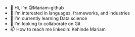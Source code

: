 - 👋 Hi, I’m @Mariam-github
- 👀 I’m interested in languages, frameworks, and industries
- 🌱 I’m currently learning Data science
- 💞️ I’m looking to collaborate on Git
- 📫 How to reach me linkedin: Kehinde Mariam

<!---
Mariam-github/Mariam-github is a ✨ special ✨ repository because its `README.md` (this file) appears on your GitHub profile.
You can click the Preview link to take a look at your changes.
--->
